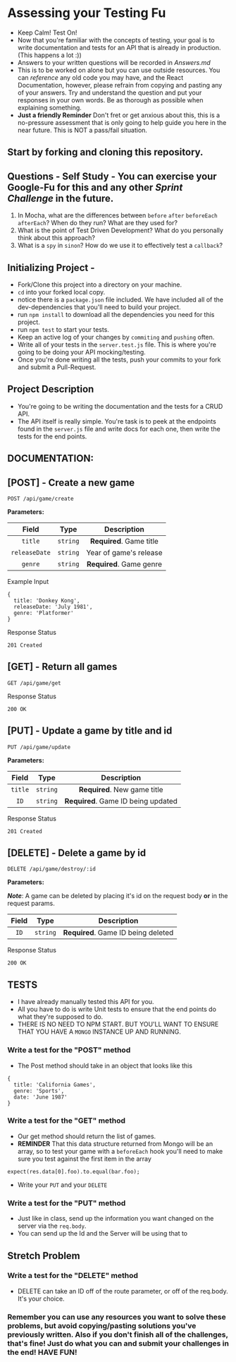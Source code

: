# Assessing your Testing Fu

* Keep Calm! Test On!
* Now that you're familiar with the concepts of testing, your goal is to write documentation and tests for an API that is already in production. (This happens a lot :))
* Answers to your written questions will be recorded in _Answers.md_
* This is to be worked on alone but you can use outside resources. You can _reference_ any old code you may have, and the React Documentation, however, please refrain from copying and pasting any of your answers. Try and understand the question and put your responses in your own words. Be as thorough as possible when explaining something.
* **Just a friendly Reminder** Don't fret or get anxious about this, this is a no-pressure assessment that is only going to help guide you here in the near future. This is NOT a pass/fail situation.

## Start by forking and cloning this repository.

## Questions - Self Study - You can exercise your Google-Fu for this and any other _Sprint Challenge_ in the future.

1. In Mocha, what are the differences between `before` `after` `beforeEach` `afterEach`? When do they run? What are they used for?
1. What is the point of Test Driven Development? What do you personally think about this approach?
1. What is a `spy` in `sinon`? How do we use it to effectively test a `callback`?

## Initializing Project -

* Fork/Clone this project into a directory on your machine.
* `cd` into your forked local copy.
* notice there is a `package.json` file included. We have included all of the dev-dependencies that you'll need to build your project.
* run `npm install` to download all the dependencies you need for this project.
* run `npm test` to start your tests.
* Keep an active log of your changes by `commiting` and `pushing` often.
* Write all of your tests in the `server.test.js` file. This is where you're going to be doing your API mocking/testing.
* Once you're done writing all the tests, push your commits to your fork and submit a Pull-Request.

## Project Description

* You're going to be writing the documentation and the tests for a CRUD API.
* The API itself is really simple. You're task is to peek at the endpoints found in the `server.js` file and write docs for each one, then write the tests for the end points.

## DOCUMENTATION:

## [POST] - Create a new game

``` POST /api/game/create ```

__Parameters:__

| Field          | Type            | Description  |
|:-------------:| :-------------: | :-----: |
| `title`      | `string`  | **Required**. Game title |
| `releaseDate` | `string`      |    Year of game's release |
| `genre`      | `string`      |   **Required**. Game genre |


Example Input

```
{
  title: 'Donkey Kong',
  releaseDate: 'July 1981',
  genre: 'Platformer'
}
```

Response Status

``` 201 Created ```

## [GET] - Return all games
``` GET /api/game/get ```

Response Status

``` 200 OK ```

## [PUT] - Update a game by title and id
``` PUT /api/game/update ```

__Parameters:__

| Field          | Type            | Description  |
| :-------------: | :-------------: | :-----: |
| ``` title ```      | ``` string ``` | **Required**. New game title |
| ``` ID ```      | ``` string ```      |   **Required**. Game ID being updated |

Response Status

``` 201 Created ```

## [DELETE] - Delete a game by id
``` DELETE /api/game/destroy/:id ```

__Parameters:__

__*Note*__: A game can be deleted by placing it's id on the request body __or__ in the request params.

| Field          | Type            | Description  |
| :-------------: | :-------------: | :-----: |
| ``` ID ```      | ``` string ```      |   **Required**. Game ID being deleted |

Response Status

``` 200 OK ```

## TESTS

* I have already manually tested this API for you.
* All you have to do is write Unit tests to ensure that the end points do what they're supposed to do.
* THERE IS NO NEED TO NPM START. BUT YOU'LL WANT TO ENSURE THAT YOU HAVE A `MONGO` INSTANCE UP AND RUNNING.

### Write a test for the "POST" method

* The Post method should take in an object that looks like this

```
{
  title: 'California Games',
  genre: 'Sports',
  date: 'June 1987'
}
```

### Write a test for the "GET" method

* Our get method should return the list of games.
* **REMINDER** That this data structure returned from Mongo will be an array, so to test your game with a `beforeEach` hook you'll need to make sure you test against the first item in the array

```
expect(res.data[0].foo).to.equal(bar.foo);
```

* Write your `PUT` and your `DELETE`

### Write a test for the "PUT" method

* Just like in class, send up the information you want changed on the server via the `req.body`.
* You can send up the Id and the Server will be using that to

## Stretch Problem

### Write a test for the "DELETE" method

* DELETE can take an ID off of the route parameter, or off of the req.body. It's your choice.

### Remember you can use any resources you want to solve these problems, but avoid copying/pasting solutions you've previously written. Also if you don't finish all of the challenges, that's fine! Just do what you can and submit your challenges in the end! HAVE FUN!
